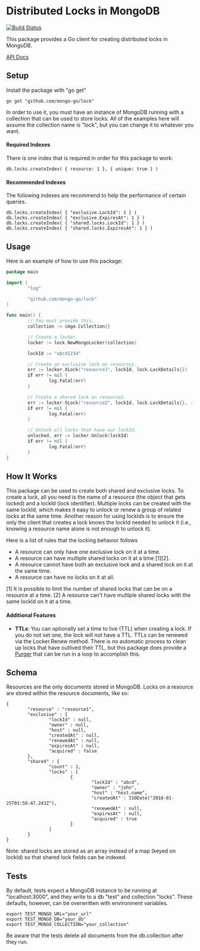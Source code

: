 # Distributed Locks in MongoDB

[![Build Status](https://travis-ci.org/mongo-go/lock.svg?branch=master)](https://travis-ci.org/mongo-go/lock)

This package provides a Go client for creating distributed locks in MongoDB.

[API Docs](https://godoc.org/github.com/mongo-go/lock)

## Setup
Install the package with "go get"
```
go get "github.com/mongo-go/lock"
```

In order to use it, you must have an instance of MongoDB running with a collection that can be used to store locks. All of the examples here will assume the collection name is "lock", but you can change it to whatever you want.

#### Required Indexes
There is one index that is required in order for this package to work:
```
db.locks.createIndex( { resource: 1 }, { unique: true } )
```

#### Recommended Indexes
The following indexes are recommend to help the performance of certain queries.
```
db.locks.createIndex( { "exclusive.LockId": 1 } )
db.locks.createIndex( { "exclusive.ExpiresAt": 1 } )
db.locks.createIndex( { "shared.locks.LockId": 1 } )
db.locks.createIndex( { "shared.locks.ExpiresAt": 1 } )
```

## Usage
Here is an example of how to use this package:
```go
package main

import (
        "log"

        "github.com/mongo-go/lock"
)

func main() {
        // You must provide this.
        collection := &mgo.Collection{}

        // Create a locker.
        locker := lock.NewMongoLocker(collection)

        lockId := "abcd1234"

        // Create an exclusive lock on resource1.
        err := locker.XLock("resource1", lockId, lock.LockDetails{})
        if err != nil {
                log.Fatal(err)
        }

        // Create a shared lock on resource2.
        err := locker.SLock("resource2", lockId, lock.LockDetails{}, -1)
        if err != nil {
                log.Fatal(err)
        }

        // Unlock all locks that have our lockId.
        unlocked, err := locker.Unlock(lockId)
        if err != nil {
                log.Fatal(err)
        }
}
```

## How It Works
This package can be used to create both shared and exclusive locks.
To create a lock, all you need is the name of a resource (the object that gets locked) and a lockId (lock identifier).
Multiple locks can be created with the same lockId, which makes it easy to unlock or renew a group of related locks at the same time.
Another reason for using lockIds is to ensure the only the client that creates a lock knows the lockId needed to unlock it (i.e., knowing a resource name alone is not enough to unlock it).

Here is a list of rules that the locking behavior follows
* A resource can only have one exclusive lock on it at a time.
* A resource can have multiple shared locks on it at a time [1][2].
* A resource cannot have both an exclusive lock and a shared lock on it at the same time.
* A resource can have no locks on it at all.

[1] It is possible to limit the number of shared locks that can be on a resource at a time.
[2] A resource can't have multiple shared locks with the same lockId on it at a time.

#### Additional Features
* **TTLs**: You can optionally set a time to live (TTL) when creating a lock. If you do not set one, the lock will not have a TTL. TTLs can be renewed via the Locker.Renew method. There is no automatic process to clean up locks that have outlived their TTL, but this package does provide a [Purger](https://godoc.org/github.com/mongo-go/lock#Purger) that can be run in a loop to accomplish this.


## Schema
Resources are the only documents stored in MongoDB. Locks on a resource are stored within the resource documents, like so:
```
{
        "resource" : "resource1",
        "exclusive" : {
                "lockId" : null,
                "owner" : null,
                "host" : null,
                "createdAt" : null,
                "renewedAt" : null,
                "expiresAt" : null,
                "acquired" : false
        },
        "shared" : {
                "count" : 1,
                "locks" : [
                        {
                                "lockId" : "abcd",
                                "owner" : "john",
                                "host" : "host.name",
                                "createdAt" : ISODate("2018-01-25T01:58:47.243Z"),
                                "renewedAt" : null,
                                "expiresAt" : null,
                                "acquired" : true
                        }
                ]
        }
}
```
Note: shared locks are stored as an array instead of a map (keyed on lockId) so that shared lock fields can be indexed.

## Tests
By default, tests expect a MongoDB instance to be running at "localhost:3000", and they write to a db "test" and collection "locks". These defaults, however, can be overwritten with environment variables.
```
export TEST_MONGO_URL="your_url"
export TEST_MONGO_DB="your_db"
export TEST_MONGO_COLLECTION="your_collection"
```
Be aware that the tests delete all documents from the db.collection after they run.
